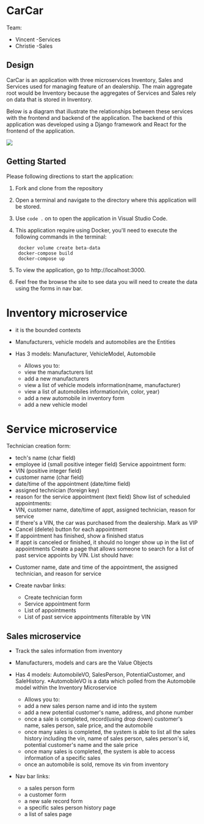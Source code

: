 # CarCar

Team:
- Vincent -Services
- Christie -Sales

## Design
CarCar is an application with three microservices Inventory, Sales and Services used for managing feature of an dealership. The main aggregate root would be Inventory because the aggregates of Services and Sales rely on data that is stored in Inventory.

Below is a diagram that illustrate the relationships between these services with the frontend and backend of the application. The backend of this application was developed using a Django framework and React for the frontend of the application.

<img src="./img/CarCarDesign.png">



## Getting Started
Please following directions to start the application:
1. Fork and clone from the repository
2. Open a terminal and navigate to the directory where this application will be stored.
3. Use `code .` on to open the application in Visual Studio Code.
4. This application require using Docker, you'll need to execute the following commands in the terminal:

        docker volume create beta-data
        docker-compose build
        docker-compose up

5. To view the application, go to http://localhost:3000.

6. Feel free the browse the site to see data you will need to create the data using the forms in nav bar.

# Inventory microservice

- it is the bounded contexts
- Manufacturers, vehicle models and automobiles are the Entities
- Has 3 models: Manufacturer, VehicleModel, Automobile

  * Allows you to:

  - view the manufacturers list
  - add a new manufacturers
  - view a list of vehicle models information(name, manufacturer)
  - view a list of automobiles information(vin, color, year)
  - add a new automobile in inventory form
  - add a new vehicle model

# Service microservice
 Technician creation form:
  * tech's name (char field)
  * employee id (small positive integer field)
 Service appointment form:
  * VIN (positive integer field)
  * customer name (char field)
  * date/time of the appointment (date/time field)
  * assigned technician (foreign key)
  * reason for the service appointment (text field)
 Show list of scheduled appointments:
  * VIN, customer name, date/time of appt, assigned technician, reason for service
  * If there's a VIN, the car was purchased from the dealership. Mark as VIP
  * Cancel (delete) button for each appointment
  * If appointment has finished, show a finished status
  * If appt is canceled or finished, it should no longer show up in the list of appointments
 Create a page that allows someone to search for a list of past service appoints by VIN. List should have:
  - Customer name, date and time of the appointment, the assigned technician, and reason for service

- Create navbar links:
  * Create technician form
  * Service appointment form
  * List of appointments
  * List of past service appointments filterable by VIN

## Sales microservice
- Track the sales information from inventory
- Manufacturers, models and cars are the Value Objects
- Has 4 models: AutomobileVO, SalesPerson, PotentialCustomer, and SaleHistory.
  *AutomobileVO is a data which polled from the Automobile model within the Inventory Microservice


  * Allows you to:

  - add a new sales person name and id into the system
  - add a new potential customer's  name, address, and phone number
  - once a sale is completed, record(using drop down) customer's name, sales person, sale price, and the automobile
  - once many sales is completed, the system is able to list all the sales history including the vin, name of sales person, sales person's id, potential customer's name and the sale price
  - once many sales is completed, the system is able to access information of a specific sales
  - once an automobile is sold, remove its vin from inventory

- Nav bar links:
  * a sales person form
  * a customer form
  * a new sale record form
  * a specific sales person history page
  * a list of sales page
